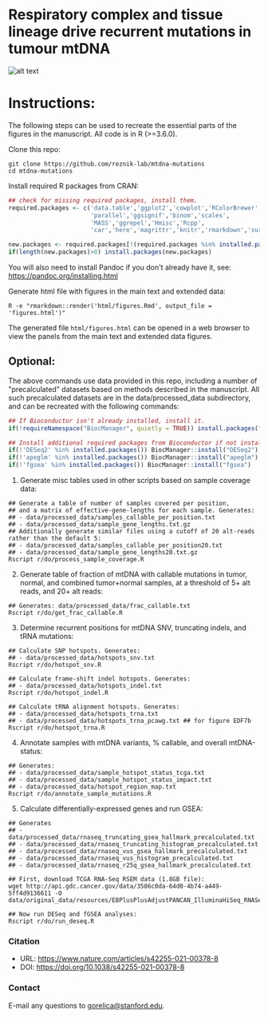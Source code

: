 # Respiratory complex and tissue lineage drive recurrent mutations in tumour mtDNA

![alt text](https://github.com/reznik-lab/mtdna-mutations/blob/main/data/wiki.png "Fig 1a. Schematic of OXPHOS system and project workflow")

# Instructions:
The following steps can be used to recreate the essential parts of the figures in the manuscript. All code is in R (>=3.6.0).

Clone this repo:
```shell
git clone https://github.com/reznik-lab/mtdna-mutations
cd mtdna-mutations
```

Install required R packages from CRAN:

```r
## check for missing required packages, install them.
required.packages <- c('data.table','ggplot2','cowplot','RColorBrewer',
                       'parallel','ggsignif','binom','scales',
                       'MASS','ggrepel','Hmisc','Rcpp',
                       'car','here','magrittr','knitr','rmarkdown','survminer')

new.packages <- required.packages[!(required.packages %in% installed.packages()[,"Package"])]
if(length(new.packages)>0) install.packages(new.packages)
```

You will also need to install Pandoc if you don't already have it, see: https://pandoc.org/installing.html

Generate html file with figures in the main text and extended data:
```shell
R -e "rmarkdown::render('html/figures.Rmd', output_file = 'figures.html')"
```

The generated file `html/figures.html` can be opened in a web browser to view the panels from the main text and extended data figures.


## Optional: 

The above commands use data provided in this repo, including a number of "precalculated" datasets based on methods described in the manuscript. All such precalculated datasets are in the data/processed_data subdirectory, and can be recreated with the following commands:

```r
## If Bioconductor isn't already installed, install it.
if(!requireNamespace("BiocManager", quietly = TRUE)) install.packages("BiocManager")

## Install additional required packages from Bioconductor if not installed.
if(!'DESeq2' %in% installed.packages()) BiocManager::install("DESeq2")
if(!'apeglm' %in% installed.packages()) BiocManager::install("apeglm")
if(!'fgsea' %in% installed.packages()) BiocManager::install("fgsea")
```

1. Generate misc tables used in other scripts based on sample coverage data: 
```shell
## Generate a table of number of samples covered per position, 
## and a matrix of effective-gene-lengths for each sample. Generates: 
## - data/processed_data/samples_callable_per_position.txt
## - data/processed_data/sample_gene_lengths.txt.gz
## Additionally generate similar files using a cutoff of 20 alt-reads rather than the default 5:
## - data/processed_data/samples_callable_per_position20.txt
## - data/processed_data/sample_gene_lengths20.txt.gz
Rscript r/do/process_sample_coverage.R
```

2. Generate table of fraction of mtDNA with callable mutations in tumor, normal, and combined tumor+normal samples, at a threshold of 5+ alt reads, and 20+ alt reads: 
```shell
## Generates: data/processed_data/frac_callable.txt
Rscript r/do/get_frac_callable.R
```

3. Determine recurrent positions for mtDNA SNV, truncating indels, and tRNA mutations: 
```shell
## Calculate SNP hotspots. Generates: 
## - data/processed_data/hotspots_snv.txt
Rscript r/do/hotspot_snv.R

## Calculate frame-shift indel hotspots. Generates:
## - data/processed_data/hotspots_indel.txt
Rscript r/do/hotspot_indel.R

## Calculate tRNA alignment hotspots. Generates:
## - data/processed_data/hotspots_trna.txt
## - data/processed_data/hotspots_trna_pcawg.txt ## for figure EDF7b
Rscript r/do/hotspot_trna.R
```

4. Annotate samples with mtDNA variants, % callable, and overall mtDNA-status:
```shell
## Generates: 
## - data/processed_data/sample_hotspot_status_tcga.txt
## - data/processed_data/sample_hotspot_status_impact.txt
## - data/processed_data/hotspot_region_map.txt
Rscript r/do/annotate_sample_mutations.R
```

5. Calculate differentially-expressed genes and run GSEA:
```shell
## Generates 
## - data/processed_data/rnaseq_truncating_gsea_hallmark_precalculated.txt
## - data/processed_data/rnaseq_truncating_histogram_precalculated.txt
## - data/processed_data/rnaseq_vus_gsea_hallmark_precalculated.txt
## - data/processed_data/rnaseq_vus_histogram_precalculated.txt
## - data/processed_data/rnaseq_r25q_gsea_hallmark_precalculated.txt

## First, download TCGA RNA-Seq RSEM data (1.8GB file):
wget http://api.gdc.cancer.gov/data/3586c0da-64d0-4b74-a449-5ff4d9136611 -O data/original_data/resources/EBPlusPlusAdjustPANCAN_IlluminaHiSeq_RNASeqV2.geneExp.tsv

## Now run DESeq and fGSEA analyses:
Rscript r/do/run_deseq.R
```

### Citation
- URL: https://www.nature.com/articles/s42255-021-00378-8
- DOI: https://doi.org/10.1038/s42255-021-00378-8

### Contact
E-mail any questions to [gorelica@stanford.edu](mailto:gorelica@stanford.edu?subject=[GitHub]%20mtDNA-Mutations%20paper).
